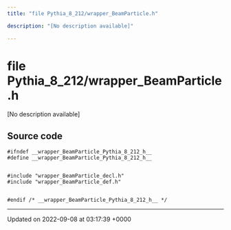 ```yaml
---
title: "file Pythia_8_212/wrapper_BeamParticle.h"

description: "[No description available]"

---
```


# file Pythia_8_212/wrapper_BeamParticle.h

[No description available]




## Source code

```
#ifndef __wrapper_BeamParticle_Pythia_8_212_h__
#define __wrapper_BeamParticle_Pythia_8_212_h__


#include "wrapper_BeamParticle_decl.h"
#include "wrapper_BeamParticle_def.h"


#endif /* __wrapper_BeamParticle_Pythia_8_212_h__ */
```


-------------------------------

Updated on 2022-09-08 at 03:17:39 +0000
